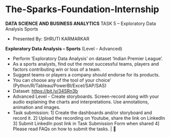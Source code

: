 # The-Sparks-Foundation-Internship
**DATA SCIENCE AND BUSINESS ANALYTICS**
TASK 5 – Exploratory Data Analysis Sports
* Presented By: SHRUTI KARMARKAR

**Exploratory Data Analysis – Sports**
(Level - Advanced)
* Perform ‘Exploratory Data Analysis’ on dataset ‘Indian Premier League’.
* As a sports analysts, find out the most successful teams, players and factors contributing win or loss of a team. 
* Suggest teams or players a company should endorse for its products. 
* You can choose any of the tool of your choice’ (Python/R/Tableau/PowerBl/Excel/SAP/SAS) 
* Dataset: https://bit.ly/34SRn3b
* Advanced Level - Create storyboards. Screen-record along with your audio explaining the charts and interpretations. Use annotations, animation and images. 
* Task submission:
1] Create the dashboards and/or storyboard and record it.
2] Upload the recording on Youtube, share the link on LinkedIn
3] Submit LinkedIn post link in Task Submission Form when shared
4] Please read FAQs on how to submit the tasks. | 


